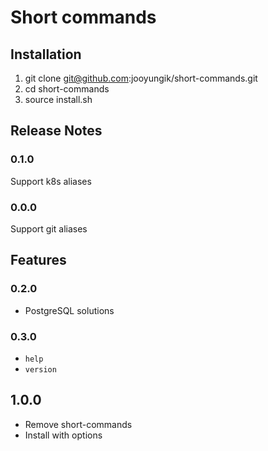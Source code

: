 # Short commands

## Installation
1. git clone git@github.com:jooyungik/short-commands.git
2. cd short-commands
3. source install.sh

## Release Notes
### 0.1.0
Support k8s aliases

### 0.0.0
Support git aliases

## Features
### 0.2.0
- PostgreSQL solutions

### 0.3.0
- `help`
- `version`

## 1.0.0
- Remove short-commands
- Install with options 

